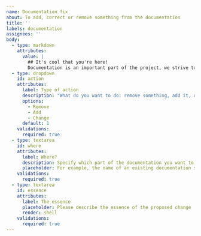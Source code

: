 ```yaml
---
name: Documentation fix
about: To add, correct or remove something from the documentation
title: ''
labels: documentation
assignees: ''
body:
  - type: markdown
    attributes:
      value: |
        ## It's cool that you're here!
        Documentation is an important part of the project, we strive to make it high-quality and keep it up to date. Please describe your offer by filling out the form below.
  - type: dropdown
    id: action
    attributes:
      label: Type of action
      description: "What do you want to do: remove something, add it, or change it?"
      options:
        - Remove
        - Add
        - Change
      default: 1
    validations:
      required: true
  - type: textarea
    id: where
    attributes:
      label: Where?
      description: Specify which part of the documentation you want to make a change to?
      placeholder: For example, the name of an existing documentation section or the line number in a file README.md
    validations:
      required: true
  - type: textarea
    id: essence
    attributes:
      label: The essence
      placeholder: Please describe the essence of the proposed change
      render: shell
    validations:
      required: true
---
```

